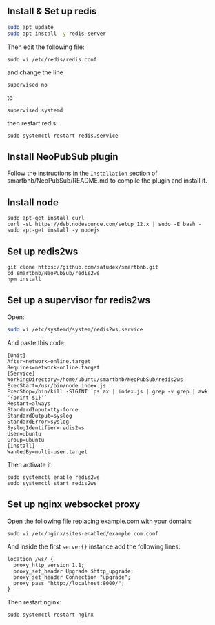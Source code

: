 ## Install & Set up redis
<!-- See https://www.digitalocean.com/community/tutorials/how-to-install-and-secure-redis-on-ubuntu-18-04 -->
```bash
sudo apt update
sudo apt install -y redis-server
```

Then edit the following file:
```
sudo vi /etc/redis/redis.conf
```
and change the line 
```
supervised no
```
to
```
supervised systemd
```

then restart redis:
```
sudo systemctl restart redis.service
```

## Install NeoPubSub plugin
Follow the instructions in the `Installation` section of smartbnb/NeoPubSub/README.md to compile the plugin and install it.

## Install node
```
sudo apt-get install curl
curl -sL https://deb.nodesource.com/setup_12.x | sudo -E bash -
sudo apt-get install -y nodejs
```

## Set up redis2ws
```
git clone https://github.com/safudex/smartbnb.git
cd smartbnb/NeoPubSub/redis2ws
npm install
```

## Set up a supervisor for redis2ws
Open:
```bash
sudo vi /etc/systemd/system/redis2ws.service
```

And paste this code:
```
[Unit]
After=network-online.target
Requires=network-online.target
[Service]
WorkingDirectory=/home/ubuntu/smartbnb/NeoPubSub/redis2ws
ExecStart=/usr/bin/node index.js
ExecStop=/bin/kill -SIGINT `ps ax | index.js | grep -v grep | awk ‘{print $1}’`
Restart=always
StandardInput=tty-force
StandardOutput=syslog
StandardError=syslog
SyslogIdentifier=redis2ws
User=ubuntu
Group=ubuntu
[Install]
WantedBy=multi-user.target
```

Then activate it:
```
sudo systemctl enable redis2ws
sudo systemctl start redis2ws
```

## Set up nginx websocket proxy
Open the following file replacing example.com with your domain:
```
sudo vi /etc/nginx/sites-enabled/example.com.conf
```

And inside the first `server{}` instance add the following lines:
```
location /ws/ {
  proxy_http_version 1.1;
  proxy_set_header Upgrade $http_upgrade;
  proxy_set_header Connection "upgrade";
  proxy_pass "http://localhost:8000/";
}
```

Then restart nginx:
```
sudo systemctl restart nginx
```
